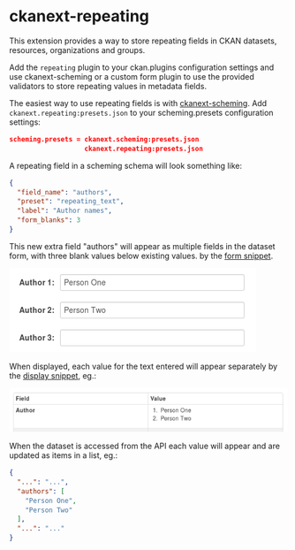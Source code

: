 ckanext-repeating
=================

This extension provides a way to store repeating
fields in CKAN datasets, resources, organizations and groups.

Add the `repeating` plugin to your ckan.plugins configuration
settings and use ckanext-scheming or a custom form plugin to
use the provided validators to store repeating values in
metadata fields.

The easiest way to use repeating fields is with
[ckanext-scheming](https://github.com/open-data/ckanext-scheming/).
Add `ckanext.repeating:presets.json` to your scheming.presets
configuration settings:

```json
scheming.presets = ckanext.scheming:presets.json
                   ckanext.repeating:presets.json
```
A repeating field in a scheming schema
will look something like:

```json
{
  "field_name": "authors",
  "preset": "repeating_text",
  "label": "Author names",
  "form_blanks": 3
}
```

This new extra field "authors" will appear as multiple fields in the
dataset form, with three blank values below existing values.
by the [form snippet](ckanext/repeating/templates/scheming/form_snippets/repeating_text.html).

![Example of repeating form snippet](docs/repeating-form.png)

When displayed, each value for the text entered will appear separately
by the
[display snippet](ckanext/repeating/templates/scheming/display_snippets/repeating_text.html), eg.:

![Example of repeating display snippet](docs/repeating-display.png)

When the dataset is accessed from the API each value will appear
and are updated as items in a list, eg.:

```json
{
  "...": "...",
  "authors": [
    "Person One",
    "Person Two"
  ],
  "...": "..."
}
